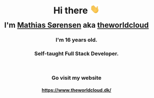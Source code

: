 <h1 align="center">
    <b>Hi there</b>
    <img src="https://raw.githubusercontent.com/ABSphreak/ABSphreak/master/gifs/Hi.gif" width="30px">
    <br> 
    <p style="font-size: 17pt; margin-top: 15px;">I'm <u>Mathias Sørensen</u> aka <u>theworldcloud</u></p>
</h1>

<h3 align="center">I'm 16 years old.</h3>
<h3 align="center">Self-taught Full Stack Developer.</h3>
<br>
<h3 align="center">Go visit my website</h3>
<h4 align="center"> <a href="https://www.theworldcloud.dk/"> https://www.theworldcloud.dk/ </a> </h4>